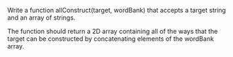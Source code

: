 Write a function allConstruct(target, wordBank) that accepts a target string and an array of strings.

The function should return a 2D array containing all of the ways that the target can be constructed by concatenating elements of the wordBank array.
